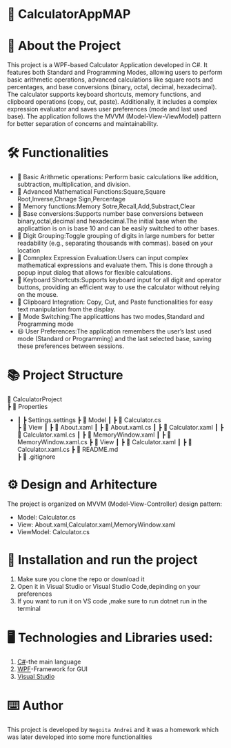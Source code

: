 # :book: CalculatorAppMAP

# :pushpin: About the Project
This project is a WPF-based Calculator Application developed in C#. It features both Standard and Programming Modes, allowing users to perform basic arithmetic operations, advanced calculations like square roots and percentages, and base conversions (binary, octal, decimal, hexadecimal). The calculator supports keyboard shortcuts, memory functions, and clipboard operations (copy, cut, paste). Additionally, it includes a complex expression evaluator and saves user preferences (mode and last used base). The application follows the MVVM (Model-View-ViewModel) pattern for better separation of concerns and maintainability.

# :hammer_and_wrench: Functionalities
 * :1234: Basic Arithmetic operations: Perform basic calculations like addition, subtraction, multiplication, and division.
 * :symbols: Advanced Mathematical Functions:Square,Square Root,Inverse,Chnage Sign,Percentage
 * :repeat: Memory functions:Memory Sotre,Recall,Add,Substract,Clear
 * :1234: Base conversions:Supports number base conversions between binary,octal,decimal and hexadecimal.The initial base when the applicattion is on is base 10 and can be easily switched to other bases.
 * :1234: Digit Grouping:Toggle grouping of digits in large numbers for better readability (e.g., separating thousands with commas). based on your location
 * :1234: Comnplex Expression Evaluation:Users can input complex mathematical expressions and evaluate them. This is done through a popup input dialog that allows for flexible calculations.
 * :abcd: Keyboard Shortcuts:Supports keyboard input for all digit and operator buttons, providing an efficient way to use the calculator without relying on the mouse.
 * :notebook_with_decorative_cover: Clipboard Integration: Copy, Cut, and Paste functionalities for easy text manipulation from the display.
 * :twisted_rightwards_arrows: Mode Switching:The applicattions has two modes,Standard and Programming mode
 * :smiley: User Preferences:The application remembers the user’s last used mode (Standard or Programming) and the last selected base, saving these preferences between sessions.


# :books: Project Structure 
  📂 CalculatorProject  
 ┣ 📂 Properties 
 * ┃ ┣ Settings.settings
 ┣ 📂 Model 
 ┃ ┣ 📜 Calculator.cs  
 ┣ 📂 View
 ┃ ┣ 📜 About.xaml
 ┃ ┣ 📜 About.xaml.cs
 ┃ ┣ 📜 Calculator.xaml
 ┃ ┣ 📜 Calculator.xaml.cs
 ┃ ┣ 📜 MemoryWindow.xaml
 ┃ ┣ 📜 MemoryWindow.xaml.cs
 ┣ 📂 View
 ┃ ┣ 📜 Calculator.xaml
 ┃ ┣ 📜 Calculator.xaml.cs
 ┣ 📜 README.md  
 ┣ 📜 .gitignore  

# :gear: Design and Arhitecture
The project is organized on MVVM (Model-View-Controller) design pattern:
 * Model: Calculator.cs 
 * View: About.xaml,Calculator.xaml,MemoryWindow.xaml
 * ViewModel: Calculator.cs
   
# :rocket: Installation and run the project
  1. Make sure you clone the repo or download it
  2. Open it in Visual Studio or Visual Studio Code,depinding on your preferences
  3. If you want to run it on VS code ,make sure to run dotnet run in the terminal

# :desktop_computer: Technologies and Libraries used:
1. [C#](https://dotnet.microsoft.com/en-us/languages/csharp)-the main language
2. [WPF]([https://kivy.org/](https://learn.microsoft.com/en-us/dotnet/desktop/wpf/overview/?view=netdesktop-9.0))-Framework for GUI
3. [Visual Studio](https://visualstudio.microsoft.com/)

# :keyboard: Author
 This project is developed by `Negoita Andrei` and it was a homework which was later developed into some more functionalities
